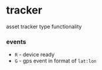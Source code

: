 tracker
===

asset tracker type functionality


### events

- `R` - device ready
- `G` - gps event in format of `lat:lon`
